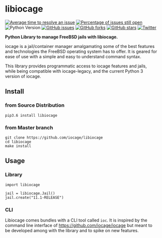 libiocage
=========

[![Average time to resolve an issue](http://isitmaintained.com/badge/resolution/iocage/libiocage.svg)](http://isitmaintained.com/project/iocage/libiocage "Average time to resolve an issue")
[![Percentage of issues still open](http://isitmaintained.com/badge/open/iocage/libiocage.svg)](http://isitmaintained.com/project/iocage/libiocage "Percentage of issues still open")
![Python Version](https://img.shields.io/badge/Python-3.6-blue.svg)
[![GitHub issues](https://img.shields.io/github/issues/iocage/libiocage.svg)](https://github.com/iocage/libiocage/issues)
[![GitHub forks](https://img.shields.io/github/forks/iocage/libiocage.svg)](https://github.com/iocage/libiocage/network)
[![GitHub stars](https://img.shields.io/github/stars/iocage/libiocage.svg)](https://github.com/iocage/libiocage/stargazers)
[![Twitter](https://img.shields.io/twitter/url/https/github.com/iocage/libiocage.svg?style=social)](https://twitter.com/intent/tweet?text=@iocage)

**Python Library to manage FreeBSD jails with libiocage.**

iocage is a jail/container manager amalgamating some of the best features and technologies the FreeBSD operating system has to offer. It is geared for ease of use with a simple and easy to understand command syntax.

This library provides programmatic access to iocage features and jails, while being compatible with iocage-legacy, and the current Python 3 version of iocage.

## Install

### from Source Distribution

```
pip3.6 install libiocage
```

### from Master branch

```
git clone https://github.com/iocage/libiocage
cd libiocage
make install
```

## Usage

### Library

```
import libiocage

jail = libiocage.Jail()
jail.create("11.1-RELEASE")
```

### CLI

Libiocage comes bundles with a CLI tool called `ioc`. It is inspired by the command line interface of https://github.com/iocage/iocage but meant to be developed among with the library and to spike on new features.
